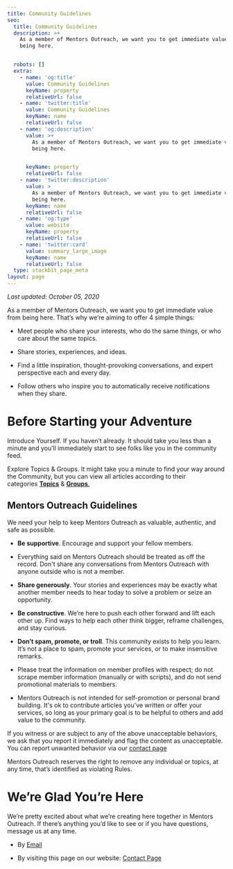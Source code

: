 ```yaml
---
title: Community Guidelines
seo:
  title: Community Guidelines
  description: >+
    As a member of Mentors Outreach, we want you to get immediate value from
    being here.


  robots: []
  extra:
    - name: 'og:title'
      value: Community Guidelines
      keyName: property
      relativeUrl: false
    - name: 'twitter:title'
      value: Community Guidelines
      keyName: name
      relativeUrl: false
    - name: 'og:description'
      value: >+
        As a member of Mentors Outreach, we want you to get immediate value from
        being here.


      keyName: property
      relativeUrl: false
    - name: 'twitter:description'
      value: >
        As a member of Mentors Outreach, we want you to get immediate value from
        being here.
      keyName: name
      relativeUrl: false
    - name: 'og:type'
      value: website
      keyName: property
      relativeUrl: false
    - name: 'twitter:card'
      value: summary_large_image
      keyName: name
      relativeUrl: false
  type: stackbit_page_meta
layout: page
---
```

*Last updated: October 05, 2020*

As a member of Mentors Outreach, we want you to get immediate value from being here. That’s why we’re aiming to offer 4 simple things:

*   Meet people who share your interests, who do the same things, or who care about the same topics.

*   Share stories, experiences, and ideas.

*   Find a little inspiration, thought-provoking conversations, and expert perspective each and every day.

*   Follow others who inspire you to automatically receive notifications when they share.

# Before Starting your Adventure

Introduce Yourself. If you haven’t already. It should take you less than a minute and you’ll immediately start to see folks like you in the community feed.

Explore Topics & Groups. It might take you a minute to find your way around the Community, but you can view all articles according to their categories [**Topics**](https://social.mentorsoutreach.org/topics) & [**Groups**.](https://social.mentorsoutreach.org/groups)

## Mentors Outreach Guidelines

We need your help to keep Mentors Outreach as valuable, authentic, and safe as possible.

*   **Be supportive**. Encourage and support your fellow members.

*   Everything said on Mentors Outreach should be treated as off the record. Don't share any conversations from Mentors Outreach with anyone outside who is not a member.

*   **Share generously**. Your stories and experiences may be exactly what another member needs to hear today to solve a problem or seize an opportunity.

*   **Be constructive**. We’re here to push each other forward and lift each other up. Find ways to help each other think bigger, reframe challenges, and stay curious.

*   **Don’t spam, promote, or troll**. This community exists to help you learn. It’s not a place to spam, promote your services, or to make insensitive remarks.

*   Please treat the information on member profiles with respect; do not scrape member information (manually or with scripts), and do not send promotional materials to members.

*   Mentors Outreach is not intended for self-promotion or personal brand building. It's ok to contribute articles you've written or offer your services, so long as your primary goal is to be helpful to others and add value to the community.

If you witness or are subject to any of the above unacceptable behaviors, we ask that you report it immediately and flag the content as unacceptable. You can report unwanted behavior via our [contact page](https://mentorsoutreach.org/contact)

Mentors Outreach reserves the right to remove any individual or topics, at any time, that’s identified as violating Rules.

# We’re Glad You’re Here

We’re pretty excited about what we’re creating here together in Mentors Outreach. If there’s anything you’d like to see or if you have questions, message us at any time.

*   By [Email](mailto:contact@bakarimustafa.com)

*   By visiting this page on our website: [Contact Page](https://mentorsoutreach.org/contact)

